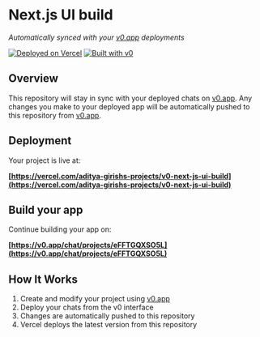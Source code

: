 # Next.js UI build

*Automatically synced with your [v0.app](https://v0.app) deployments*

[![Deployed on Vercel](https://img.shields.io/badge/Deployed%20on-Vercel-black?style=for-the-badge&logo=vercel)](https://vercel.com/aditya-girishs-projects/v0-next-js-ui-build)
[![Built with v0](https://img.shields.io/badge/Built%20with-v0.app-black?style=for-the-badge)](https://v0.app/chat/projects/eFFTGQXSO5L)

## Overview

This repository will stay in sync with your deployed chats on [v0.app](https://v0.app).
Any changes you make to your deployed app will be automatically pushed to this repository from [v0.app](https://v0.app).

## Deployment

Your project is live at:

**[https://vercel.com/aditya-girishs-projects/v0-next-js-ui-build](https://vercel.com/aditya-girishs-projects/v0-next-js-ui-build)**

## Build your app

Continue building your app on:

**[https://v0.app/chat/projects/eFFTGQXSO5L](https://v0.app/chat/projects/eFFTGQXSO5L)**

## How It Works

1. Create and modify your project using [v0.app](https://v0.app)
2. Deploy your chats from the v0 interface
3. Changes are automatically pushed to this repository
4. Vercel deploys the latest version from this repository